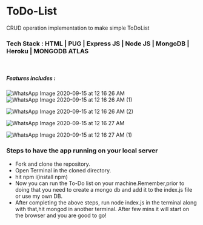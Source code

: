 # ToDo-List
CRUD operation implementation to make simple ToDoList
<h3> Tech Stack : HTML | PUG | Express JS | Node JS | MongoDB | Heroku | MONGODB ATLAS</h3></br>
<h5>Features includes : </h5>


![WhatsApp Image 2020-09-15 at 12 16 26 AM](https://user-images.githubusercontent.com/55989361/93126579-26aeee00-f6ea-11ea-9161-6346ab7fed61.jpeg)
![WhatsApp Image 2020-09-15 at 12 16 26 AM (1)](https://user-images.githubusercontent.com/55989361/93126490-07b05c00-f6ea-11ea-89d7-18f75bcf47c2.jpeg)


![WhatsApp Image 2020-09-15 at 12 16 26 AM (2)](https://user-images.githubusercontent.com/55989361/93126634-3f1f0880-f6ea-11ea-8ed4-bbd0f17cb904.jpeg)

![WhatsApp Image 2020-09-15 at 12 16 27 AM](https://user-images.githubusercontent.com/55989361/93126705-552cc900-f6ea-11ea-97da-453796be9ba2.jpeg)

![WhatsApp Image 2020-09-15 at 12 16 27 AM (1)](https://user-images.githubusercontent.com/55989361/93126766-6d9ce380-f6ea-11ea-81c2-3f5285b695db.jpeg)


<h3>Steps to have the app running on your local server</h3>
<ul>
<li>Fork and clone the repository.</li>
<li>Open Terminal in the cloned directory.</li>
 <li>hit npm i(install npm)</li>
<li>Now you can run the To-Do list on your machine.Remember,prior to doing that you need to create a mongo db and add it to the index.js file or use my own DB.</li>
<li>After completing the above steps, run node index.js in the terminal along with that,hit mongod in another terminal. After few mins it will start on the browser and you are good to go!</li>
 </ul> 
